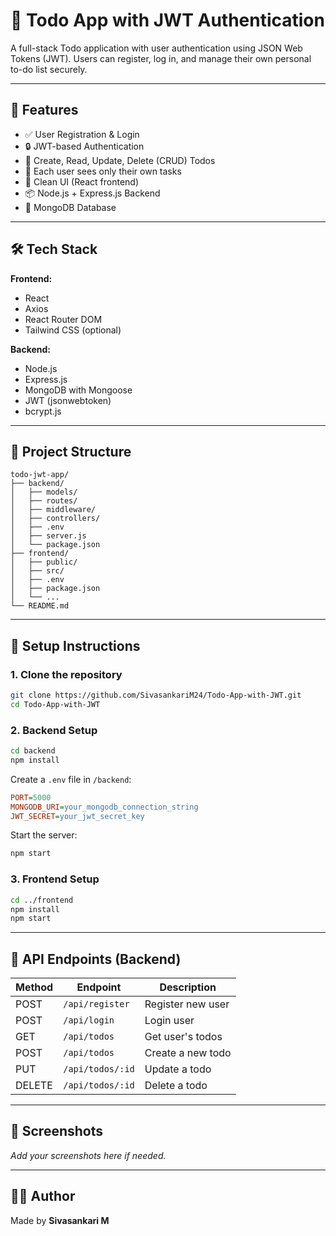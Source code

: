# 📝 Todo App with JWT Authentication

A full-stack Todo application with user authentication using JSON Web Tokens (JWT). Users can register, log in, and manage their own personal to-do list securely.

---

## 🚀 Features

- ✅ User Registration & Login
- 🔒 JWT-based Authentication
- 📄 Create, Read, Update, Delete (CRUD) Todos
- 👤 Each user sees only their own tasks
- 🧼 Clean UI (React frontend)
- 📦 Node.js + Express.js Backend
- 💾 MongoDB Database

---

## 🛠 Tech Stack

**Frontend:**
- React
- Axios
- React Router DOM
- Tailwind CSS (optional)

**Backend:**
- Node.js
- Express.js
- MongoDB with Mongoose
- JWT (jsonwebtoken)
- bcrypt.js

---

## 📁 Project Structure

```
todo-jwt-app/
├── backend/
│   ├── models/
│   ├── routes/
│   ├── middleware/
│   ├── controllers/
│   ├── .env
│   ├── server.js
│   └── package.json
├── frontend/
│   ├── public/
│   ├── src/
│   ├── .env
│   ├── package.json
│   └── ...
└── README.md
```

---

## 🔧 Setup Instructions

### 1. Clone the repository

```bash
git clone https://github.com/SivasankariM24/Todo-App-with-JWT.git
cd Todo-App-with-JWT
```

### 2. Backend Setup

```bash
cd backend
npm install
```

Create a `.env` file in `/backend`:

```ini
PORT=5000
MONGODB_URI=your_mongodb_connection_string
JWT_SECRET=your_jwt_secret_key
```

Start the server:

```bash
npm start
```

### 3. Frontend Setup

```bash
cd ../frontend
npm install
npm start
```

---

## 🧪 API Endpoints (Backend)

| Method | Endpoint | Description |
|--------|----------|-------------|
| POST | `/api/register` | Register new user |
| POST | `/api/login` | Login user |
| GET | `/api/todos` | Get user's todos |
| POST | `/api/todos` | Create a new todo |
| PUT | `/api/todos/:id` | Update a todo |
| DELETE | `/api/todos/:id` | Delete a todo |

---

## 📸 Screenshots

*Add your screenshots here if needed.*

---


## 🙋‍♀️ Author

Made by **Sivasankari M**
